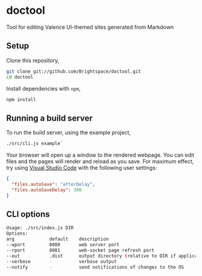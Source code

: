 # doctool

Tool for editing Valence UI-themed sites generated from Markdown

## Setup

Clone this repository,

```sh
git clone git://github.com/Brightspace/doctool.git
cd doctool
```

Install dependencies with `npm`,

```sh
npm install
```

## Running a build server

To run the build server, using the example project,

```sh
./src/cli.js example`
```

Your browser will open up a window to the rendered webpage.
You can edit files and the pages will render and reload as you save.
For maximum effect, try using [Visual Studio Code](https://code.visualstudio.com/) with the following user settings:

```json
{
  "files.autoSave": "afterDelay",
  "files.autoSaveDelay": 300
}
```

## CLI options

```sh
Usage: ./src/index.js DIR
Options:
arg             default    description
--wport         8080       web server port
--rport         8081       web-socket page refresh port
--out           .dist      output directory (relative to DIR if applicable)
--verbose       -          verbose output
--notify        -          send notifications of changes to the OS
```
